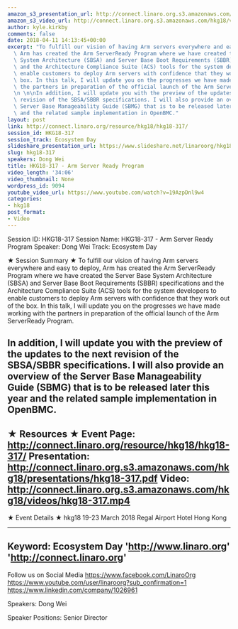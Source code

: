 ```yaml
---
amazon_s3_presentation_url: http://connect.linaro.org.s3.amazonaws.com/hkg18/presentations/hkg18-317.pdf
amazon_s3_video_url: http://connect.linaro.org.s3.amazonaws.com/hkg18/videos/hkg18-317.mp4
author: kyle.kirkby
comments: false
date: 2018-04-11 14:13:45+00:00
excerpt: "To fulfill our vision of having Arm servers everywhere and easy to deploy,\
  \ Arm has created the Arm ServerReady Program where we have created the Server Base\
  \ System Architecture (SBSA) and Server Base Boot Requirements (SBBR) specifications\
  \ and the Architecture Compliance Suite (ACS) tools for the system developers to\
  \ enable customers to deploy Arm servers with confidence that they work out of the\
  \ box. In this talk, I will update you on the progresses we have made working with\
  \ the partners in preparation of the official launch of the Arm ServerReady Program.\n\
  \n \n\nIn addition, I will update you with the preview of the updates to the next\
  \ revision of the SBSA/SBBR specifications. I will also provide an overview of the\
  \ Server Base Manageability Guide (SBMG) that is to be released later this year\
  \ and the related sample implementation in OpenBMC."
layout: post
link: http://connect.linaro.org/resource/hkg18/hkg18-317/
session_id: HKG18-317
session_track: Ecosystem Day
slideshare_presentation_url: https://www.slideshare.net/linaroorg/hkg18317-arm-server-ready-program
slug: hkg18-317
speakers: Dong Wei
title: HKG18-317 - Arm Server Ready Program
video_length: '34:06'
video_thumbnail: None
wordpress_id: 9094
youtube_video_url: https://www.youtube.com/watch?v=19AzpDnl9w4
categories:
- hkg18
post_format:
- Video
---
```


Session ID: HKG18-317
Session Name: HKG18-317 - Arm Server Ready Program
Speaker: Dong Wei
Track: Ecosystem Day


★ Session Summary ★
To fulfill our vision of having Arm servers everywhere and easy to deploy, Arm has created the Arm ServerReady Program where we have created the Server Base System Architecture (SBSA) and Server Base Boot Requirements (SBBR) specifications and the Architecture Compliance Suite (ACS) tools for the system developers to enable customers to deploy Arm servers with confidence that they work out of the box. In this talk, I will update you on the progresses we have made working with the partners in preparation of the official launch of the Arm ServerReady Program.

 

In addition, I will update you with the preview of the updates to the next revision of the SBSA/SBBR specifications. I will also provide an overview of the Server Base Manageability Guide (SBMG) that is to be released later this year and the related sample implementation in OpenBMC.
---------------------------------------------------
★ Resources ★
Event Page: http://connect.linaro.org/resource/hkg18/hkg18-317/
Presentation: http://connect.linaro.org.s3.amazonaws.com/hkg18/presentations/hkg18-317.pdf
Video: http://connect.linaro.org.s3.amazonaws.com/hkg18/videos/hkg18-317.mp4
 ---------------------------------------------------
★ Event Details ★
hkg18
19-23 March 2018 
Regal Airport Hotel Hong Kong

---------------------------------------------------
Keyword: Ecosystem Day
'http://www.linaro.org'
'http://connect.linaro.org'
---------------------------------------------------
Follow us on Social Media
https://www.facebook.com/LinaroOrg
https://www.youtube.com/user/linaroorg?sub_confirmation=1
https://www.linkedin.com/company/1026961

Speakers: Dong Wei

Speaker Positions: Senior Director


